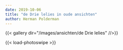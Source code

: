 ```yaml
---
date: 2019-10-06
title: "de Drie lelies in oude ansichten"
author: Herman Polderman
---
```

{{< gallery dir="/images/ansichten/de Drie lelies" //>}}

{{< load-photoswipe >}}